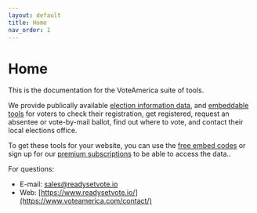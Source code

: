 ```yaml
---
layout: default
title: Home
nav_order: 1
---
```


# Home

This is the documentation for the VoteAmerica suite of tools.

We provide publically available [election information data](api/index.md), and [embeddable tools](embed/index.md) for voters to check their registration, get registered, request an absentee or vote-by-mail ballot, find out where to vote, and contact their local elections office.

To get these tools for your website, you can use the [free embed codes](embed/free.md) or sign up for our [premium subscriptions](https://www.readysetvote.io/) to be able to access the data..

For questions:

- E-mail: [sales@readysetvote.io](mailto:sales@readysetvote.io)
- Web: [https://www.readysetvote.io/](https://www.voteamerica.com/contact/)
